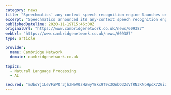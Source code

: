 ```yaml
---
category: news
title: "Speechmatics’ any-context speech recognition engine launches on Genesys AppFoundry"
excerpt: "Speechmatics announced its any-context speech recognition engine is now available on the Genesys® AppFoundry, the industry’s largest dedicated marketplace focused on customer experience solutions. Through mission-critical,"
publishedDateTime: 2020-11-19T15:46:00Z
originalUrl: "https://www.cambridgenetwork.co.uk/news/609387"
webUrl: "https://www.cambridgenetwork.co.uk/news/609387"
type: article

provider:
  name: Cambridge Network
  domain: cambridgenetwork.co.uk

topics:
  - Natural Language Processing
  - AI

secured: "mUboYj1LeVFaPOr3jhZHeV0zHZwyYBkx9T9x3QnbO32sVfRN3KNpHpdX7ZGiZgWMOkuZe1EO3UvABFH6tGVV4NtqJszKflGHads4gtKPG2+yL3/n2le/Kpp1yJ0cKeaF5tUrb4gG2U1mw74Ub8ogdlBVrMuerGK5e0Gtn+0AZihHNljwwEtNNeLeHPsOu0XSHyJPweAi2PLPM21gjv1Ks7MeroxBFey2E7bbxYXewiYP+NI4qbC7p/aH2Gj74tr2Sg6iYltnGDHMcxG6x7I4Z82VhBmJ8dLIXcgvBus/ukZldF2rlrQWcfdMqwGk0m4b1d7vIXb3OIrGPKtl+ro2Ru9TJiawv0KcS62GtrpVwQ0=;1L0aAovshd6pCfBtWDcXKg=="
---
```


